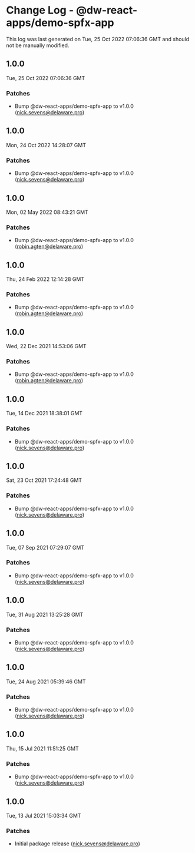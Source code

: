 # Change Log - @dw-react-apps/demo-spfx-app

This log was last generated on Tue, 25 Oct 2022 07:06:36 GMT and should not be manually modified.

<!-- Start content -->

## 1.0.0

Tue, 25 Oct 2022 07:06:36 GMT

### Patches

- Bump @dw-react-apps/demo-spfx-app to v1.0.0 (nick.sevens@delaware.pro)

## 1.0.0

Mon, 24 Oct 2022 14:28:07 GMT

### Patches

- Bump @dw-react-apps/demo-spfx-app to v1.0.0 (nick.sevens@delaware.pro)

## 1.0.0

Mon, 02 May 2022 08:43:21 GMT

### Patches

- Bump @dw-react-apps/demo-spfx-app to v1.0.0 (robin.agten@delaware.pro)

## 1.0.0

Thu, 24 Feb 2022 12:14:28 GMT

### Patches

- Bump @dw-react-apps/demo-spfx-app to v1.0.0 (robin.agten@delaware.pro)

## 1.0.0

Wed, 22 Dec 2021 14:53:06 GMT

### Patches

- Bump @dw-react-apps/demo-spfx-app to v1.0.0 (robin.agten@delaware.pro)

## 1.0.0

Tue, 14 Dec 2021 18:38:01 GMT

### Patches

- Bump @dw-react-apps/demo-spfx-app to v1.0.0 (nick.sevens@delaware.pro)

## 1.0.0

Sat, 23 Oct 2021 17:24:48 GMT

### Patches

- Bump @dw-react-apps/demo-spfx-app to v1.0.0 (nick.sevens@delaware.pro)

## 1.0.0

Tue, 07 Sep 2021 07:29:07 GMT

### Patches

- Bump @dw-react-apps/demo-spfx-app to v1.0.0 (nick.sevens@delaware.pro)

## 1.0.0

Tue, 31 Aug 2021 13:25:28 GMT

### Patches

- Bump @dw-react-apps/demo-spfx-app to v1.0.0 (nick.sevens@delaware.pro)

## 1.0.0

Tue, 24 Aug 2021 05:39:46 GMT

### Patches

- Bump @dw-react-apps/demo-spfx-app to v1.0.0 (nick.sevens@delaware.pro)

## 1.0.0

Thu, 15 Jul 2021 11:51:25 GMT

### Patches

- Bump @dw-react-apps/demo-spfx-app to v1.0.0 (nick.sevens@delaware.pro)

## 1.0.0

Tue, 13 Jul 2021 15:03:34 GMT

### Patches

- Initial package release (nick.sevens@delaware.pro)
